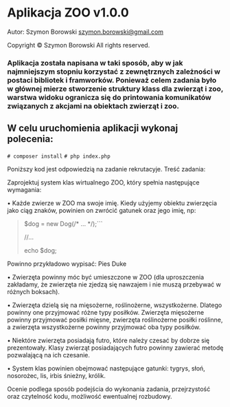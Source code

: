 # Aplikacja ZOO v1.0.0

Autor: Szymon Borowski szymon.borowski@gmail.com

Copyright &copy; Szymon Borowski All rights reserved.

### Aplikacja została napisana w taki sposób, aby w jak najmniejszym stopniu korzystać z zewnętrznych zależności w postaci bibliotek i framworków. Ponieważ celem zadania było w głównej mierze stworzenie struktury klass dla zwierząt i zoo, warstwa widoku ogranicza się do printowania komunikatów związanych z akcjami na obiektach zwierząt i zoo.

## W celu uruchomienia aplikacji wykonaj polecenia: 
`# composer install`
`# php index.php`

Poniższy kod jest odpowiedzią na zadanie rekrutacyje.
Treść zadania:

Zaprojektuj system klas wirtualnego ZOO, który spełnia następujące wymagania:

• Każde zwierze w ZOO ma swoje imię. Kiedy użyjemy obiektu zwierzęcia jako ciąg znaków,
powinien on zwrócić gatunek oraz jego imię, np:

> $dog = new Dog(/* ... */);```
>
> //...
>
> echo $dog;

Powinno przykładowo wypisać:
Pies Duke

• Zwierzęta powinny móc być umieszczone w ZOO (dla uproszczenia zakładamy, że
zwierzęta nie zjedzą się nawzajem i nie muszą przebywać w różnych boksach).

• Zwierzęta dzielą się na mięsożerne, roślinożerne, wszystkożerne. Dlatego powinny one
przyjmować różne typy posiłków. Zwierzęta mięsożerne powinny przyjmować posiłki
mięsne, zwierzęta roślinożerne posiłki roślinne, a zwierzęta wszystkożerne powinny
przyjmować oba typy posiłków.

• Niektóre zwierzęta posiadają futro, które należy czesać by dobrze się prezentowały. Klasy
zwierząt posiadających futro powinny zawierać metodę pozwalającą na ich czesanie.

• System klas powinien obejmować następujące gatunki: tygrys, słoń, nosorożec, lis, irbis
śnieżny, królik.

Ocenie podlega sposób podejścia do wykonania zadania, przejrzystość oraz czytelność kodu,
możliwość ewentualnej rozbudowy.